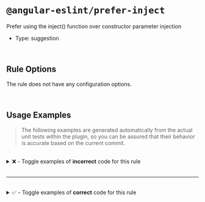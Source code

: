 <!--

  DO NOT EDIT.

  This markdown file was autogenerated using a mixture of the following files as the source of truth for its data:
  - ../../src/rules/prefer-inject.ts
  - ../../tests/rules/prefer-inject/cases.ts

  In order to update this file, it is therefore those files which need to be updated, as well as potentially the generator script:
  - ../../../../tools/scripts/generate-rule-docs.ts

-->

<br>

# `@angular-eslint/prefer-inject`

Prefer using the inject() function over constructor parameter injection

- Type: suggestion

<br>

## Rule Options

The rule does not have any configuration options.

<br>

## Usage Examples

> The following examples are generated automatically from the actual unit tests within the plugin, so you can be assured that their behavior is accurate based on the current commit.

<br>

<details>
<summary>❌ - Toggle examples of <strong>incorrect</strong> code for this rule</summary>

<br>

#### Default Config

```json
{
  "rules": {
    "@angular-eslint/prefer-inject": [
      "error"
    ]
  }
}
```

<br>

#### ❌ Invalid Code

```ts
@Injectable()
class UserService {
  constructor(private http: HttpClient) {}
              ~~~~~~~~~~~~~~~~~~~~~~~~~
}
```

<br>

---

<br>

#### Default Config

```json
{
  "rules": {
    "@angular-eslint/prefer-inject": [
      "error"
    ]
  }
}
```

<br>

#### ❌ Invalid Code

```ts
@Component({})
class MyComponent {
  constructor(
    private userService: UserService,
    ~~~~~~~~~~~~~~~~~~~~~~~~~~~~~~~~~
    private http: HttpClient
    ~~~~~~~~~~~~~~~~~~~~~
  ) {}
}
```

<br>

---

<br>

#### Default Config

```json
{
  "rules": {
    "@angular-eslint/prefer-inject": [
      "error"
    ]
  }
}
```

<br>

#### ❌ Invalid Code

```ts
@Injectable()
class ConfigService {
  constructor(
    @Inject(CONFIG_TOKEN) private config: AppConfig,
    ~~~~~~~~~~~~~~~~~~~~~~~~~~~~~~~~~~~~~~~~~~~~~~~~~
    @Optional() private logger?: LoggerService
    ~~~~~~~~~~~~~~~~~~~~~~~~~~~~~~~~~~~~~~~~
  ) {}
}
```

<br>

---

<br>

#### Default Config

```json
{
  "rules": {
    "@angular-eslint/prefer-inject": [
      "error"
    ]
  }
}
```

<br>

#### ❌ Invalid Code

```ts
@Component({})
class MyComponent extends BaseComponent {
  constructor(
    private service: MyService,
    ~~~~~~~~~~~~~~~~~~~~~~~~~~
  ) {
    super();
  }
}
```

<br>

---

<br>

#### Default Config

```json
{
  "rules": {
    "@angular-eslint/prefer-inject": [
      "error"
    ]
  }
}
```

<br>

#### ❌ Invalid Code

```ts
@Component({})
class MyComponent {
  constructor(elementRef: ElementRef) {}
              ~~~~~~~~~~~~~~~~~~~~~~~
}
```

</details>

<br>

---

<br>

<details>
<summary>✅ - Toggle examples of <strong>correct</strong> code for this rule</summary>

<br>

#### Default Config

```json
{
  "rules": {
    "@angular-eslint/prefer-inject": [
      "error"
    ]
  }
}
```

<br>

#### ✅ Valid Code

```ts
class PlainClass {
  constructor(private value: string) {}
}
```

<br>

---

<br>

#### Default Config

```json
{
  "rules": {
    "@angular-eslint/prefer-inject": [
      "error"
    ]
  }
}
```

<br>

#### ✅ Valid Code

```ts
@Injectable()
class UserService {
  private http = inject(HttpClient);
}
```

<br>

---

<br>

#### Default Config

```json
{
  "rules": {
    "@angular-eslint/prefer-inject": [
      "error"
    ]
  }
}
```

<br>

#### ✅ Valid Code

```ts
@Component({})
class MyComponent {
  constructor() {}
}
```

<br>

---

<br>

#### Default Config

```json
{
  "rules": {
    "@angular-eslint/prefer-inject": [
      "error"
    ]
  }
}
```

<br>

#### ✅ Valid Code

```ts
@Component({})
class MyComponent extends BaseComponent {
  constructor() {
    super();
  }
}
```

<br>

---

<br>

#### Default Config

```json
{
  "rules": {
    "@angular-eslint/prefer-inject": [
      "error"
    ]
  }
}
```

<br>

#### ✅ Valid Code

```ts
@Injectable()
class Logger {
  constructor(level: string) {}
}
```

</details>

<br>
